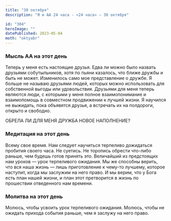 ```yaml
---
title: "30 октября"
description: "Я и АА 24 часа - «24 часа» — 30 октября"

id: "304"
heroImage: ""
datePublished: 2023-05-04
moth: "oktyabr"
---
```


### Мысль АА на этот день

Теперь у меня есть настоящие друзья. Едва ли можно было назвать друзьями
собутыльников, хотя по пьяни казалось, что ближе дружбы и быть не может.
Изменилось само мое представление о дружбе. Я больше не называю друзьями
людей, которых можно использовать для собственной выгоды или удовольствия.
Друзьями для меня теперь являются люди, с которыми у меня полное
взаимопонимание и взаимопомощь в совместном продвижении к лучшей жизни. Я
научился не выжидать, пока объявятся друзья, а встречать их на полдороги,
открыто и свободно.

ОБРЕЛА ЛИ ДЛЯ МЕНЯ ДРУЖБА НОВОЕ НАПОЛНЕНИЕ?

### Медитация на этот день

Всему свое время. Нам следует научиться терпеливо дожидаться пробития своего
часа. Не суетись. Не торопись обрести что-либо раньше, чем будешь готов
принять это. Величайший из предстоящих нам уроков — урок терпеливого ожидания.
Мы же способны верить, что вся наша жизнь — лишь приготовление к чему-то
лучшему, которое наступит, когда мы заслужим на него право. И мы верим, что у
Бога есть план нашей жизни, и план этот претворится в жизнь по прошествии
отведенного нам времени.

### Молитва на этот день

Молюсь, чтобы усвоить урок терпеливого ожидания. Молюсь, чтобы не ожидать
прихода события раньше, чем я заслужу на него право.
